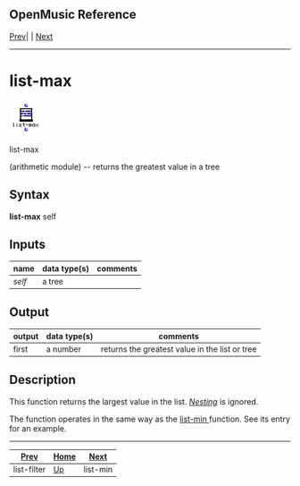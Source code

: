 OpenMusic Reference  
---  
[Prev](list-filter)| | [Next](list-min)  
  
* * *

# list-max

![](figures/functions/arithmetic/list-max.png)

  
  
list-max  
  
(arithmetic module) \-- returns the greatest value in a tree  

## Syntax

   **list-max**  self  

## Inputs

name| data type(s)| comments  
---|---|---  
  _self_ |  a tree|  
  
## Output

output| data type(s)| comments  
---|---|---  
first| a number| returns the greatest value in the list or tree  
  
## Description

This function returns the largest value in the list.
[_Nesting_](glossary#NESTING) is ignored.

The function operates in the same way as the [ list-min ](list-min)
function. See its entry for an example.

* * *

[Prev](list-filter)| [Home](index)| [Next](list-min)  
---|---|---  
list-filter| [Up](funcref.main)| list-min


